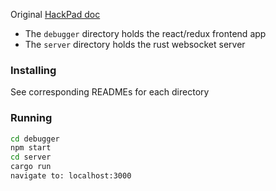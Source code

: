 Original [HackPad doc](https://hackpad.com/Atmel-AVR-Emulator-oInhZ8NzxKG)

* The `debugger` directory holds the react/redux frontend app
* The `server` directory holds the rust websocket server

### Installing

See corresponding READMEs for each directory

### Running

``` bash
cd debugger
npm start
cd server
cargo run
navigate to: localhost:3000
```

